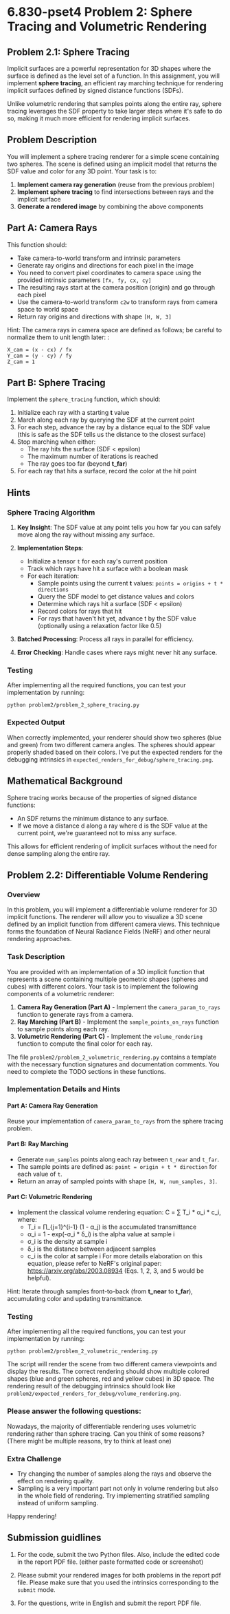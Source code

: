 # 6.830-pset4 Problem 2: Sphere Tracing and Volumetric Rendering

## Problem 2.1: Sphere Tracing 

Implicit surfaces are a powerful representation for 3D shapes where the surface is defined as the level set of a function. In this assignment, you will implement **sphere tracing**, an efficient ray marching technique for rendering implicit surfaces defined by signed distance functions (SDFs).

Unlike volumetric rendering that samples points along the entire ray, sphere tracing leverages the SDF property to take larger steps where it's safe to do so, making it much more efficient for rendering implicit surfaces.

## Problem Description

You will implement a sphere tracing renderer for a simple scene containing two spheres. The scene is defined using an implicit model that returns the SDF value and color for any 3D point. Your task is to:

1. **Implement camera ray generation** (reuse from the previous problem)
2. **Implement sphere tracing** to find intersections between rays and the implicit surface
3. **Generate a rendered image** by combining the above components

## Part A: Camera Rays

This function should:
- Take camera-to-world transform and intrinsic parameters
- Generate ray origins and directions for each pixel in the image
- You need to convert pixel coordinates to camera space using the provided intrinsic parameters `[fx, fy, cx, cy]`
- The resulting rays start at the camera position (origin) and go through each pixel
- Use the camera-to-world transform `c2w` to transform rays from camera space to world space
- Return ray origins and directions with shape `[H, W, 3]`

Hint: The camera rays in camera space are defined as follows; be careful to normalize them to unit length later: :
```
X_cam = (x - cx) / fx
Y_cam = (y - cy) / fy
Z_cam = 1
```

## Part B: Sphere Tracing

Implement the `sphere_tracing` function, which should:
1. Initialize each ray with a starting **t** value 
2. March along each ray by querying the SDF at the current point
3. For each step, advance the ray by a distance equal to the SDF value (this is safe as the SDF tells us the distance to the closest surface)
4. Stop marching when either:
   - The ray hits the surface (SDF < epsilon)
   - The maximum number of iterations is reached
   - The ray goes too far (beyond **t_far**)
5. For each ray that hits a surface, record the color at the hit point

## Hints

### Sphere Tracing Algorithm

1. **Key Insight**: The SDF value at any point tells you how far you can safely move along the ray without missing any surface.

2. **Implementation Steps**:
   - Initialize a tensor `t` for each ray's current position
   - Track which rays have hit a surface with a boolean mask
   - For each iteration:
     - Sample points using the current **t** values: `points = origins + t * directions`
     - Query the SDF model to get distance values and colors
     - Determine which rays hit a surface (SDF < epsilon)
     - Record colors for rays that hit
     - For rays that haven't hit yet, advance t by the SDF value (optionally using a relaxation factor like 0.5)

3. **Batched Processing**: Process all rays in parallel for efficiency.

4. **Error Checking**: Handle cases where rays might never hit any surface.

### Testing
After implementing all the required functions, you can test your implementation by running:
```
python problem2/problem_2_sphere_tracing.py
```

### Expected Output

When correctly implemented, your renderer should show two spheres (blue and green) from two different camera angles. The spheres should appear properly shaded based on their colors. I’ve put the expected renders for the debugging intrinsics in `expected_renders_for_debug/sphere_tracing.png`.

## Mathematical Background

Sphere tracing works because of the properties of signed distance functions:
- An SDF returns the minimum distance to any surface.
- If we move a distance d along a ray where d is the SDF value at the current point, we're guaranteed not to miss any surface.

This allows for efficient rendering of implicit surfaces without the need for dense sampling along the entire ray.


## Problem 2.2: Differentiable Volume Rendering

### Overview

In this problem, you will implement a differentiable volume renderer for 3D implicit functions. The renderer will allow you to visualize a 3D scene defined by an implicit function from different camera views. This technique forms the foundation of Neural Radiance Fields (NeRF) and other neural rendering approaches.

### Task Description
You are provided with an implementation of a 3D implicit function that represents a scene containing multiple geometric shapes (spheres and cubes) with different colors. Your task is to implement the following components of a volumetric renderer:

1. **Camera Ray Generation (Part A)** - Implement the `camera_param_to_rays` function to generate rays from a camera.
2. **Ray Marching (Part B)** - Implement the `sample_points_on_rays` function to sample points along each ray.
3. **Volumetric Rendering (Part C)** - Implement the `volume_rendering` function to compute the final color for each ray.

The file `problem2/problem_2_volumetric_rendering.py` contains a template with the necessary function signatures and documentation comments. You need to complete the TODO sections in these functions.

### Implementation Details and Hints

#### Part A: Camera Ray Generation

Reuse your implementation of `camera_param_to_rays` from the sphere tracing problem. 


#### Part B: Ray Marching
- Generate `num_samples` points along each ray between `t_near` and `t_far`.
- The sample points are defined as: `point = origin + t * direction` for each value of `t`.
- Return an array of sampled points with shape `[H, W, num_samples, 3]`.


#### Part C: Volumetric Rendering
- Implement the classical volume rendering equation: 
  C = ∑ T_i * α_i * c_i, where:
  - T_i = ∏_{j=1}^{i-1} (1 - α_j) is the accumulated transmittance
  - α_i = 1 - exp(-σ_i * δ_i) is the alpha value at sample i
  - σ_i is the density at sample i
  - δ_i is the distance between adjacent samples
  - c_i is the color at sample i
For more details elaboration on this equation, please refer to NeRF's original paper: https://arxiv.org/abs/2003.08934 (Eqs. 1, 2, 3, and 5 would be helpful).


Hint: Iterate through samples front-to-back (from **t_near** to **t_far**), accumulating color and updating transmittance.

### Testing
After implementing all the required functions, you can test your implementation by running:
```
python problem2/problem_2_volumetric_rendering.py
```

The script will render the scene from two different camera viewpoints and display the results. The correct rendering should show multiple colored shapes (blue and green spheres, red and yellow cubes) in 3D space. The rendering result of the debugging intrinsics should look like `problem2/expected_renders_for_debug/volume_rendering.png`.

### Please answer the following questions:
Nowadays, the majority of differentiable rendering uses volumetric rendering rather than sphere tracing. Can you think of some reasons? (There might be multiple reasons, try to think at least one)


### Extra Challenge
- Try changing the number of samples along the rays and observe the effect on rendering quality.
- Sampling is a very important part not only in volume rendering but also in the whole field of rendering. Try implementing stratified sampling instead of uniform sampling.

Happy rendering!

## Submission guidlines

1. For the code, submit the two Python files. Also, include the edited code in the report PDF file. (either paste formatted code or screenshot)

2. Please submit your rendered images for both problems in the report pdf file. Please make sure that you used the intrinsics corresponding to the `submit` mode.

3. For the questions, write in English and submit the report PDF file.